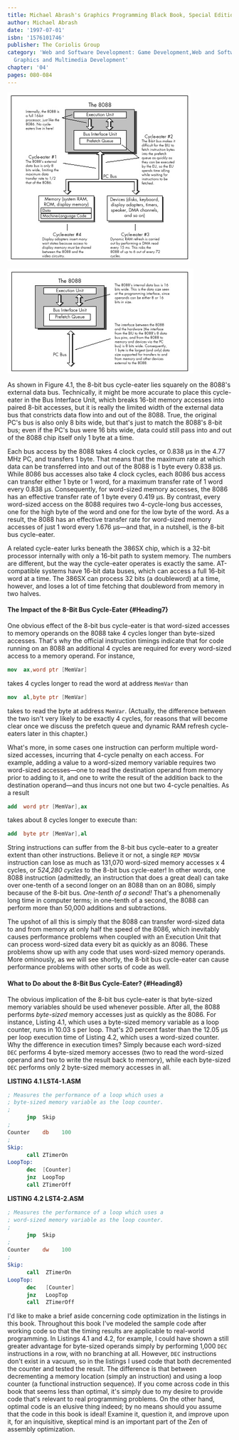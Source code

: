 ```yaml
---
title: Michael Abrash's Graphics Programming Black Book, Special Edition
author: Michael Abrash
date: '1997-07-01'
isbn: '1576101746'
publisher: The Coriolis Group
category: 'Web and Software Development: Game Development,Web and Software Development:
  Graphics and Multimedia Development'
chapter: '04'
pages: 080-084
---
```


![**Figure 4.1**  *The location of the major cycle-eaters in the IBM PC.*](images/04-01.jpg)

![**Figure 4.2**  *Internal data bus widths of the 8088.*](images/04-02.jpg)

As shown in Figure 4.1, the 8-bit bus cycle-eater lies squarely on the
8088's external data bus. Technically, it might be more accurate to
place this cycle-eater in the Bus Interface Unit, which breaks 16-bit
memory accesses into paired 8-bit accesses, but it is really the limited
width of the external data bus that constricts data flow into and out of
the 8088. True, the original PC's bus is also only 8 bits wide, but
that's just to match the 8088's 8-bit bus; even if the PC's bus were 16
bits wide, data could still pass into and out of the 8088 chip itself
only 1 byte at a time.

Each bus access by the 8088 takes 4 clock cycles, or 0.838 µs in the
4.77 MHz PC, and transfers 1 byte. That means that the maximum rate at
which data can be transferred into and out of the 8088 is 1 byte every
0.838 µs. While 8086 bus accesses also take 4 clock cycles, each 8086
bus access can transfer either 1 byte or 1 word, for a maximum transfer
rate of 1 word every 0.838 µs. Consequently, for word-sized memory
accesses, the 8086 has an effective transfer rate of 1 byte every 0.419
µs. By contrast, every word-sized access on the 8088 requires two
4-cycle-long bus accesses, one for the high byte of the word and one for
the low byte of the word. As a result, the 8088 has an effective
transfer rate for word-sized memory accesses of just 1 word every 1.676
µs—and that, in a nutshell, is the 8-bit bus cycle-eater.

A related cycle-eater lurks beneath the 386SX chip, which is a 32-bit
processor internally with only a 16-bit path to system memory. The
numbers are different, but the way the cycle-eater operates is exactly
the same. AT-compatible systems have 16-bit data buses, which can access
a full 16-bit word at a time. The 386SX can process 32 bits (a
doubleword) at a time, however, and loses a lot of time fetching that
doubleword from memory in two halves.

#### The Impact of the 8-Bit Bus Cycle-Eater {#Heading7}

One obvious effect of the 8-bit bus cycle-eater is that word-sized
accesses to memory operands on the 8088 take 4 cycles longer than
byte-sized accesses. That's why the official instruction timings
indicate that for code running on an 8088 an additional 4 cycles are
required for every word-sized access to a memory operand. For instance,

```nasm
mov  ax,word ptr [MemVar]
```

takes 4 cycles longer to read the word at address `MemVar` than

```nasm
mov  al,byte ptr [MemVar]
```

takes to read the byte at address `MemVar`. (Actually, the difference
between the two isn't very likely to be exactly 4 cycles, for reasons
that will become clear once we discuss the prefetch queue and dynamic
RAM refresh cycle-eaters later in this chapter.)

What's more, in some cases one instruction can perform multiple
word-sized accesses, incurring that 4-cycle penalty on each access. For
example, adding a value to a word-sized memory variable requires two
word-sized accesses—one to read the destination operand from memory
prior to adding to it, and one to write the result of the addition back
to the destination operand—and thus incurs not one but two 4-cycle
penalties. As a result

```nasm
add  word ptr [MemVar],ax
```

takes about 8 cycles longer to execute than:

```nasm
add  byte ptr [MemVar],al
```

String instructions can suffer from the 8-bit bus cycle-eater to a
greater extent than other instructions. Believe it or not, a single
`REP MOVSW` instruction can lose as much as 131,070 word-sized memory
accesses x 4 cycles, or *524,280 cycles* to the 8-bit bus cycle-eater!
In other words, one 8088 instruction (admittedly, an instruction that
does a great deal) can take over one-tenth of a second longer on an 8088
than on an 8086, simply because of the 8-bit bus. *One-tenth of a
second!* That's a phenomenally long time in computer terms; in one-tenth
of a second, the 8088 can perform more than 50,000 additions and
subtractions.

The upshot of all this is simply that the 8088 can transfer word-sized
data to and from memory at only half the speed of the 8086, which
inevitably causes performance problems when coupled with an Execution
Unit that can process word-sized data every bit as quickly as an 8086.
These problems show up with any code that uses word-sized memory
operands. More ominously, as we will see shortly, the 8-bit bus
cycle-eater can cause performance problems with other sorts of code as
well.

#### What to Do about the 8-Bit Bus Cycle-Eater? {#Heading8}

The obvious implication of the 8-bit bus cycle-eater is that byte-sized
memory variables should be used whenever possible. After all, the 8088
performs *byte-sized* memory accesses just as quickly as the 8086. For
instance, Listing 4.1, which uses a byte-sized memory variable as a loop
counter, runs in 10.03 s per loop. That's 20 percent faster than the
12.05 µs per loop execution time of Listing 4.2, which uses a word-sized
counter. Why the difference in execution times? Simply because each
word-sized `DEC` performs 4 byte-sized memory accesses (two to read
the word-sized operand and two to write the result back to memory),
while each byte-sized `DEC` performs only 2 byte-sized memory accesses
in all.

**LISTING 4.1 LST4-1.ASM**

```nasm
; Measures the performance of a loop which uses a
; byte-sized memory variable as the loop counter.
;
      jmp  Skip
;
Counter    db    100
;
Skip:
      call ZTimerOn
LoopTop:
      dec  [Counter]
      jnz  LoopTop
      call ZTimerOff
```

**LISTING 4.2 LST4-2.ASM**

```nasm
; Measures the performance of a loop which uses a
; word-sized memory variable as the loop counter.
;
      jmp  Skip
;
Counter    dw    100
;
Skip:
      call  ZTimerOn
LoopTop:
      dec   [Counter]
      jnz   LoopTop
      call  ZTimerOff
```

I'd like to make a brief aside concerning code optimization in the
listings in this book. Throughout this book I've modeled the sample code
after working code so that the timing results are applicable to
real-world programming. In Listings 4.1 and 4.2, for example, I could
have shown a still greater advantage for byte-sized operands simply by
performing 1,000 `DEC` instructions in a row, with no branching at
all. However, `DEC` instructions don't exist in a vacuum, so in the
listings I used code that both decremented the counter and tested the
result. The difference is that between decrementing a memory location
(simply an instruction) and using a loop counter (a functional
instruction sequence). If you come across code in this book that seems
less than optimal, it's simply due to my desire to provide code that's
relevant to real programming problems. On the other hand, optimal code
is an elusive thing indeed; by no means should you assume that the code
in this book is ideal! Examine it, question it, and improve upon it, for
an inquisitive, skeptical mind is an important part of the Zen of
assembly optimization.